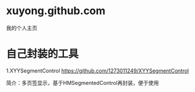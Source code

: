 # xuyong.github.com
我的个人主页

# 自己封装的工具

1.XYYSegmentControl https://github.com/1273011249/XYYSegmentControl

  简介：多页签显示，基于HMSegmentedControl再封装，便于使用
